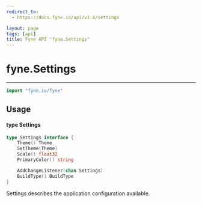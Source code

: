 ```yaml
---
redirect_to:
  - https://docs.fyne.io/api/v1.4/settings

layout: page
tags: [api]
title: Fyne API "fyne.Settings"
---
```



# fyne.Settings
---
```go
import "fyne.io/fyne"
```

## Usage

#### type Settings

```go
type Settings interface {
	Theme() Theme
	SetTheme(Theme)
	Scale() float32
	PrimaryColor() string

	AddChangeListener(chan Settings)
	BuildType() BuildType
}
```

Settings describes the application configuration available.

